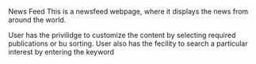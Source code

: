 News Feed
This is a newsfeed webpage, where it displays the news from around the world.

User has the privilidge to customize the content by selecting required publications or bu sorting.
User also has the fecility to search a particular interest by entering the keyword
